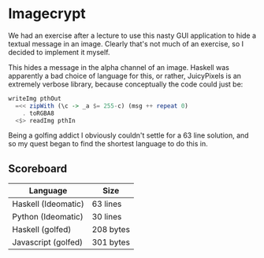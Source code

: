 # Imagecrypt

We had an exercise after a lecture to use this nasty GUI application to hide a textual message in an image. Clearly that's not much of an exercise, so I decided to implement it myself.

This hides a message in the alpha channel of an image. Haskell was apparently a bad choice of language for this, or rather, JuicyPixels is an extremely verbose library, because conceptually the code could just be:

```haskell
writeImg pthOut
  =<< zipWith (\c -> _a $= 255-c) (msg ++ repeat 0)
    . toRGBA8
  <$> readImg pthIn
```

Being a golfing addict I obviously couldn't settle for a 63 line solution, and so my quest began to find the shortest language to do this in.

## Scoreboard

| Language            | Size     |
| ------------------- | -------- |
| Haskell (Ideomatic) | 63 lines |
| Python (Ideomatic)  | 30 lines |
| Haskell (golfed)    | 208 bytes |
| Javascript (golfed) | 301 bytes |
